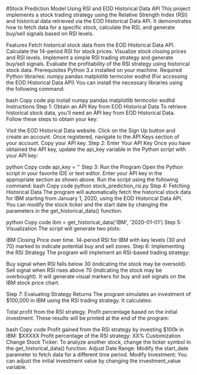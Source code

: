 #Stock Prediction Model Using RSI and EOD Historical Data API
This project implements a stock trading strategy using the Relative Strength Index (RSI) and historical data retrieved via the EOD Historical Data API. It demonstrates how to fetch data for a specific stock, calculate the RSI, and generate buy/sell signals based on RSI levels.

Features
Fetch historical stock data from the EOD Historical Data API.
Calculate the 14-period RSI for stock prices.
Visualize stock closing prices and RSI levels.
Implement a simple RSI trading strategy and generate buy/sell signals.
Evaluate the profitability of the RSI strategy using historical stock data.
Prerequisites
Python 3.x installed on your machine.
Required Python libraries:
numpy
pandas
matplotlib
termcolor
eodhd (For accessing the EOD Historical Data API)
You can install the necessary libraries using the following command:

bash
Copy code
pip install numpy pandas matplotlib termcolor eodhd
Instructions
Step 1: Obtain an API Key from EOD Historical Data
To retrieve historical stock data, you'll need an API key from EOD Historical Data. Follow these steps to obtain your key:

Visit the EOD Historical Data website.
Click on the Sign Up button and create an account.
Once registered, navigate to the API Keys section of your account.
Copy your API key.
Step 2: Enter Your API Key
Once you have obtained the API key, update the api_key variable in the Python script with your API key:

python
Copy code
api_key = '<YOUR API KEY>'
Step 3: Run the Program
Open the Python script in your favorite IDE or text editor.
Enter your API key in the appropriate section as shown above.
Run the script using the following command:
bash
Copy code
python stock_prediction_rsi.py
Step 4: Fetching Historical Data
The program will automatically fetch the historical stock data for IBM starting from January 1, 2020, using the EOD Historical Data API. You can modify the stock ticker and the start date by changing the parameters in the get_historical_data() function.

python
Copy code
ibm = get_historical_data('IBM', '2020-01-01')
Step 5: Visualization
The script will generate two plots:

IBM Closing Price over time.
14-period RSI for IBM with key levels (30 and 70) marked to indicate potential buy and sell zones.
Step 6: Implementing the RSI Strategy
The program will implement an RSI-based trading strategy:

Buy signal when RSI falls below 30 (indicating the stock may be oversold).
Sell signal when RSI rises above 70 (indicating the stock may be overbought).
It will generate visual markers for buy and sell signals on the IBM stock price chart.

Step 7: Evaluating Strategy Returns
The program simulates an investment of $100,000 in IBM using the RSI trading strategy. It calculates:

Total profit from the RSI strategy.
Profit percentage based on the initial investment.
These results will be printed at the end of the program:

bash
Copy code
Profit gained from the RSI strategy by investing $100k in IBM: $XXXXX
Profit percentage of the RSI strategy: XX%
Customization
Change Stock Ticker: To analyze another stock, change the ticker symbol in the get_historical_data() function.
Adjust Date Range: Modify the start_date parameter to fetch data for a different time period.
Modify Investment: You can adjust the initial investment value by changing the investment_value variable.
